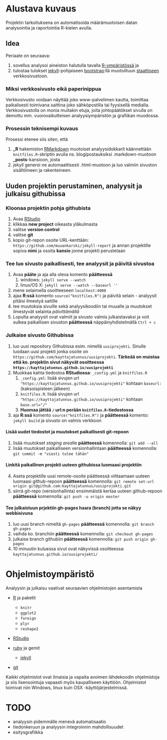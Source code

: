 Alustava kuvaus
====================

Projektin tarkoituksena on automatisoida määrämuotoisen datan analysointia ja raportointia R-kielen avulla.

Idea
--------------------

Periaate on seuraava:

1. sovellus analysoi aineiston halutulla tavalla [R-ympäristössä](http://www.r-project.org/) ja 
2. tulostaa tulokset [jekyll](http://jekyllrb.com/)-pohjaiseen [bootstrap](http://getbootstrap.com/):llä muotoiltuun [staattiseen](http://fi.wikipedia.org/wiki/Verkkosivu#Staattiset_ja_dynaamiset_sivut) verkkosivustoon.

### Miksi verkkosivusto eikä paperinippua

Verkkosivusto voidaan näyttää joko www-palvelimen kautta, toimittaa paikalisesti toimivana saittina joko sähköpostilla tai fyysisellä medialla. Verkkosivustolla on monia muitakin etuja, joita johtopäätökset sivulla on demottu mm. vuorovaikutteisen analyysiympäristön ja grafiikan muodossa.

### Prosessin teknisempi kuvaus

Prosessi etenee siis siten, että 

1. **_R** hakemiston [RMarkdown](http://www.rstudio.com/ide/docs/r_markdown) muotoiset analyysidokkarit käännettään `knitfiles.R`-skriptin avulla ns. blogipostauksiksi .markdown-muotoon **_posts**-kansioon, josta 
2. jekyll generoi ne automaattisesti .html-muotoon ja luo valmiin sivuston sisältöineen ja rakenteineen.


Uuden projektin perustaminen, analyysit ja julkaisu githubissa
---------------------------

### Kloonaa projektin pohja githubista

1. Avaa [RStudio](http://www.rstudio.com/ide/download/)
2. klikkaa **new project** oikeasta yläkulmasta
3. valitse **version control**
4. valitse **git**
5. kopio git-repon osoite URL-kenttään: `https://github.com/muuankarski/jekyll-report` ja annan projektille sopiva **nimi** ja osoita **kansio** jonne projekti perustetaan

### Tee luo sivusto paikallisesti, tee analyysit ja päivitä sivustoa

1. Avaa **pääte** ja aja alla oleva komento **päätteessä**
    1. windows: `jekyll serve --watch`
    2. linux/OS X: `jekyll serve --watch --baseurl ''`
2. mene selaimella osoitteeseen `localhost:4000`
3. ajaa **R:ssä** komento `source("knitfiles.R")` ja päivitä selain - analyysit pitäisi ilmestyä saitille
4. tee muutoksia sivuille sekä analyysikoodiin tai muualle ja muutokset ilmestyvät selainta *päivittämällä*
5. Lopulta analyysit ovat valmiit ja sivusto valmis julkaistavaksi ja voit sulkea paikallisen sivuston **päätteessä** näppäinyhdistelmällä `Ctrl + c`

### Julkaise sivusto Githubissa

1. luo uusi repository Githubissa esim. nimellä `uusiprojekti`. Sinulle luodaan uusi projekti jonka osoite on `https://github.com/kayttajatunnus/uusiprojekti`. **Tärkeää on muistaa että ko. projektin sivut näkyvät osoitteessa `https://kayttajatunnus.github.io/uusiprojekti`**
2. Muokkaa kahta tiedostoa **RStudiossa**: `_config.yml` ja `knitfiles.R`
    1. `_config.yml`: lisää sivujen url `"https://kayttajatunnus.github.io/uusiprojekti"` kohtaan `baseurl: ` (kaksoispisteen jälkeen)
    2. `knitfiles.R`: lisää sivujen url `"https://kayttajatunnus.github.io/uusiprojekti"` kohtaan `base.url="/"`
    3. **Huomaa jättää `/` url:n perään `knitfiles.R`-tiedostossa**
3. aja **R:ssä** komento `source("knitfiles.R")`  ja **päätteessä** komento: `jekyll build` ja sivusto on valmis verkkoon

#### Lisää uudet tiedostot ja muutokset paikallisesti git-repoon

1. lisää muutokset *staging area*lle **päätteessä** komennolla: `git add --all`
2. lisää muutokset paikalliseen versionhallintaan **päätteessä** komennolla: `git commit -m "viesti tulee tähän"`

#### Linkitä paikallinen projekti uuteen githubissa luomaasi projektiin

4. Aseta projektille uusi remote-osoite päätteessä viittaamaan uuteen luomaasi github-repoon **päätteessä** komennolla: `git remote set-url origin git@github.com:kayttajatunnus/uusiprojekti.git`
5. siirrä git-repo (versionhallinta) ensimmäistä kertaa uuteen github-repoon **päätteessä** komennolla: `git push -u origin master`

#### Tee julkaistuun prjektiin gh-pages haara (branch) jotta se näkyy webbisivuna

1. luo uusi branch nimeltä `gh-pages` **päätteessä** komennolla: `git branch gh-pages`
2. vaihda ko. branchiin **päätteessä** komennolla: `git checkout gh-pages`
3. julkaise branch githubiin **päätteessä** komennolla: `git push origin gh-pages`
4. 10 minuutin kuluessa sivut ovat näkyvissä osoitteessa: `kayttajatunnus.github.io/uusiprojekti/`


Ohjelmistoympäristö
======================


Analyysin ja julkaisu vaativat seuraavien ohjelmistojen asentamista
- [R]() ja paketit
    - `knitr`
    - `ggplot2`
    - `foreign`
    - `plyr`
    - `reshape2`
- [RStudio](http://www.rstudio.com/ide/download/)

- [ruby](https://www.ruby-lang.org/en/) ja gemit
    - [jekyll]()

- [git](http://git-scm.com/)

Kaikki ohjelmistot ovat ilmaisia ja vapaita avoimen lähdekoodin ohjelmistoja ja siis lisensointuja vapaasti myös kaupalliseen käyttöön. Ohjelmistot toimivat niin Windows, linux kuin OSX -käyttöjärjestelmissä.

TODO
======================

- analyysin pidemmälle menevä automatisaatio
- tiedonkeruun ja analyysin integroinnin mahdollisuudet
- esitysgrafiikka

